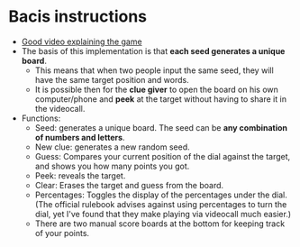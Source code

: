 # Bacis instructions

* [Good video explaining the game](https://youtu.be/KuL_R60_320?t=225)
* The basis of this implementation is that **each seed generates a unique board**.
	* This means that when two people input the same seed, they will have the same target position and words.
	* It is possible then for the **clue giver** to open the board on his own computer/phone and **peek** at the target without having to share it in the videocall.
* Functions:
	* Seed: generates a unique board. The seed can be **any combination of numbers and letters**.
	* New clue: generates a new random seed.
	* Guess: Compares your current position of the dial against the target, and shows you how many points you got.
	* Peek: reveals the target.
	* Clear: Erases the target and guess from the board.
	* Percentages: Toggles the display of the percentages under the dial. (The official rulebook advises against using percentages to turn the dial, yet I've found that they make playing via videocall much easier.)
	* There are two manual score boards at the bottom for keeping track of your points.
